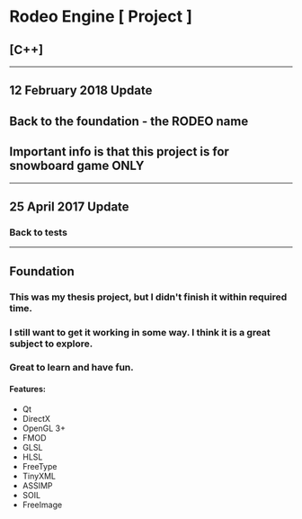 # Rodeo Engine [ Project ]
## [C++]
-----------------------------
<h2>12 February 2018 Update</h2>
<h2>Back to the foundation - the RODEO name</h2>
<h2>Important info is that this project is for snowboard game ONLY</h2>


------------------------------------------------------------------------------------------------------------

<h2>25 April 2017 Update</h2>
<h3>Back to tests</h3>
<hr/>

<h2>Foundation</h2>
<h3>This was my thesis project, but I didn't finish it within required time.</h3>
<h3>I still want to get it working in some way. I think it is a great subject to explore.</h3>
<h3>Great to learn and have fun.</h3>
<h4>Features:</h4>
<ul>
<li>Qt</li>
<li>DirectX</li>
<li>OpenGL 3+</li>
<li>FMOD</li>
<li>GLSL</li>
<li>HLSL</li>
<li>FreeType</li>
<li>TinyXML</li>
<li>ASSIMP</li>
<li>SOIL</li>
<li>FreeImage</li>
</ul>
